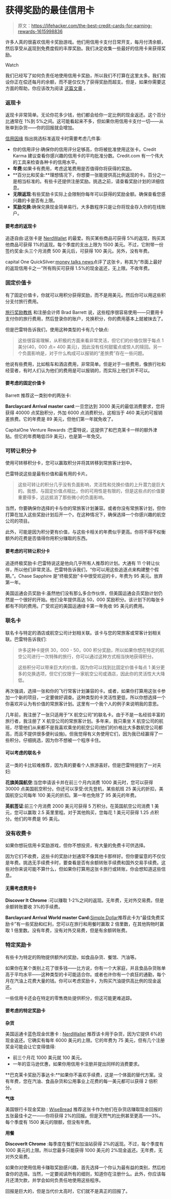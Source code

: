 # 获得奖励的最佳信用卡

> 原文：<https://lifehacker.com/the-best-credit-cards-for-earning-rewards-1615998836>

许多人真的很喜欢信用卡奖励游戏。他们用信用卡支付日常开支，每月付清余额，然后享受从返现到免费度假的丰厚奖励。我们决定收集一些最好的信用卡来获得奖励。

Watch

我们已经写了如何负责任地使用信用卡奖励，所以我们不打算在这里太多。我们假设你正在偿还每月的余额，而不是仅仅为了获得奖励而超支。但是，如果你需要这方面的帮助，你应该改为阅读 [这篇文章](https://lifehacker.com/money-advice-not-everyone-agrees-on-using-credit-card-1594620799) 。

### 返现卡

返现卡非常简单。无论你花多少钱，他们都会给你一定比例的现金返还。这个百分比通常在 1%到 5%之间。这可能看起来不多，但如果你用信用卡支付一切——从账单到杂货——你的回报就会增加。

[信用因缘](https://www.creditkarma.com/article/choose-best-cash-back-credit-card) 指出挑选标准返现卡时需要考虑几件事:

*   你的信用评分:确保你的信用评分足够高，你将被批准使用这张卡。Credit Karma 建议查看你感兴趣的信用卡的平均批准分数。Credit.com 有一个伟大的工具来检查各种卡的信用水平。
*   **年费**:如果卡有费用，考虑这笔费用是否值得你将获得的奖励。
*   **百分比和奖金:**理想情况下，你想要一张能提供高比例返现的卡。百分之一是相当标准的。有些卡还提供注册奖励。挑选之前，请查看奖励计划的详细信息。
*   **无限返现**:有些奖励卡实际上会限制你每年可以获得的奖励金额。确保查看您感兴趣的卡是否有上限。
*   **奖励兑换**:确保兑换现金简单易行。大多数程序只是让你将现金存入你的在线账户。

#### 要考虑的返现卡

追逐自由:这张卡是 [NerdWallet](http://www.nerdwallet.com/blog/chase-freedom/) 的最爱。购买某些商品可获得 5%的返现，购买其他商品可获得 1%的返现。每个季度的支出上限为 1500 美元。不过，它附带一份签约奖金:头三个月消费 500 美元后，可获得 100 美元。另外，没有年费。

capital One QuickSilver:[money talks news](http://www.moneytalksnews.com/2013/08/20/review-capital-one-quicksilver-cash-rewards-credit-card/)点评了这张卡，称其为“市面上最好的返现信用卡之一”所有购买可获得 1.5%的现金返还，无上限。不收年费。

### 固定价值卡

有了固定价值卡，你就可以用积分获得奖励，而不是用美元。然后你可以用这些积分支付旅行费用。

[旅行奖励教练](http://www.richmondsavers.com/free-travel-rewards-coaching-program/) 和注册会计师 Brad Barrett 说，这些程序很容易使用——只要用卡支付你的旅行费用，然后登录你的账户，兑换积分，你的费用基本上就被抹去了。

但是巴雷特告诉我们，使用这种类型的卡有几个缺点:

> 这些很容易理解，从积极的方面来看非常灵活，但它们的价值仅限于每点 1 美分(40，000 点= 400 美元)，因此没有任何甜蜜点或惊人的赎回。另一个负面影响是，对于什么构成可以报销的“差旅费”存在一些问题。

他说有些费用，比如租车和酒店费用，非常简单。但是对于一些费用，像旅行社和经营者，有时人们认为他们的费用是可以报销的，而实际上他们并不可以。

#### 要考虑的固定价值卡

Barrett 推荐这一类别中的两张卡:

**Barclaycard Arrival master card**:一旦您达到 3000 美元的最低消费要求，您将获得 40000 点奖励积分，外加 6000 点消费积分。这相当于 460 美元的可报销差旅费。它的年费是 89 美元，但他们第一年就免收了。

CapitalOne Venture Rewards :巴雷特说，这提供了和巴克莱卡一样的额外津贴。但它的年费略低(59 美元)，也是第一年免交。

### 可转让积分卡

使用可转移积分卡，您可以赢取积分并将其转移到常旅客计划中。

巴雷特说这些是最有价值和最有用的卡片。

> 这些可转让的积分几乎没有负面影响，灵活性和兑换价值的上升潜力是巨大的。我想，与固定价值点相比，你的可用性是有限的，但是这些点的价值要重要得多，远远抵消了那些微小的负面影响。

当然，你要确保你选择的卡与你的常旅客计划兼容。或者你没有常旅客计划，但你打算在加入这些奖励计划后开一个。在这种情况下，确保选择一个你感兴趣的航空公司的项目。

此外，可能是因为积分更有价值，与这些卡相关的年费似乎更高。你将不得不权衡额外的花费是否值得你用积分赚取的东西。

#### 要考虑的可转让积分卡

追逐终极奖励卡:巴雷特说这是他向几乎所有人推荐的计划。大通有 11 个转让伙伴，所以他们非常灵活。巴雷特告诉我们，“你可以用这些追逐点来构建整个假期。”。Chase Sapphire 是“终极奖励”卡中很受欢迎的卡，年费为 95 美元。放弃第一年。

美国运通会员奖励卡:虽然他们没有那么多合作伙伴，但美国运通会员奖励计划仍然是一个很好的开始。他们全年提供高达 50，000 奖励积分。该计划下的每张卡都有不同的费用。广受欢迎的美国运通绿卡第一年免收 95 美元的费用。

### 联名卡

联名卡与特定的酒店或航空公司计划相关联。该卡与您的常旅客或常客计划相关联。巴雷特告诉我们:

> 许多这种卡提供 30，000 - 50，000 积分奖励，所以如果你想在特定的航空公司进行一次特殊的旅行，你可以通过这种方式相当快地获得积分。
> 
> 这些积分可以带来巨大的价值，因为你可以找到比固定价值卡每点 1 美分更多的兑换选项，但它们仅限于一家航空公司或酒店，因此你的灵活性大大降低。

再次强调，选择一张和你的飞行常客计划兼容的卡。或者，如果你打算用这张卡参加一个新的项目，一定要做好调查。这种类型的卡灵活性更低，所以你想选择一个你喜欢并认为有价值的常旅客计划。这里有一个我个人的例子来说明我的意思。

几年前，我注册了一张只适用于“X 航空公司”的联名卡。由于不是一名经验丰富的旅行者，我注册了 X 航空公司的常旅客计划。多年来，我只乘坐 X 航空公司的航班，尽管他们从来都不是我喜欢乘坐的航空公司(他们的价格比大多数航空公司都高，而且不提供很多便利设施)。但我觉得有义务使用它们，因为我已经赢得了一些积分。仔细挑选，因为你不想被一个程序卡住。

#### 可以考虑的联名卡

这一类的卡比较难推荐，因为真的要看个人旅游喜好。但是巴雷特提到了一对夫妇:

**花旗美国航空**:当您申请该卡并在前三个月内消费 1000 美元时，您可以获得 30000 点美国航空积分。你还可以享受:优先登机，某些航班 25 美元的折扣，美国航空公司每年 100 美元的折扣。第一年也免除了 95 美元的年费。

**英航签证**:前三个月消费 2000 美元可获得 5 万积分。在英国航空公司消费 1 美元，您可以赢取 2.5 英里里程。对于其他购买，您每花 1 美元可获得 1.25 点积分。他们的年费是 95 美元。

### 没有收费卡

如果你想玩信用卡奖励游戏，但你不想投资，有大量的免费卡可供选择。

因为它们不收费，这些卡的奖励计划通常不像其他卡那样好。但你要留意的不仅仅是年费。挑选无手续费卡时，要查看是否有余额转账手续费和国外交易手续费。这些对你来说可能不算什么，但如果你打算用这张卡旅行或转账，你会想知道这些信息。

#### 无需考虑费用卡

**Discover It Chrome** :可以赚取 1-2%之间的返现。无年费，无对外交易费。但是余额转账要收 3%的手续费。

**Barclaycard Arrival World master Card:**[Simple Dollar](http://www.thesimpledollar.com/best-rewards-credit-cards/)推荐此卡为“最佳免费奖励卡”有一些奖励和红利，您可以在旅行和用餐时赢取 2 倍里数，在其他购物时赢取 1 倍里数。没有年费，没有对外交易费，但是有余额转账费。

### 特定奖励卡

有些卡为特定的购物提供额外的奖励，如食品杂货、餐馆、汽油等。

如果你在某个类别上花了很多钱——比方说，你有一个大家庭，并且食品杂货账单高于平均水平——这种类型的卡可能适合你。或者也许你有一个疯狂的通勤，每个月在汽油上花费大量的钱。你可以考虑奖励卡，为购买汽油提供高比例的现金返还。

一些信用卡还会在特定的零售商处提供积分，但这可能更难追踪。

#### 要考虑的特定奖励卡

**杂货**

美国运通卡蓝色现金优惠卡 : [NerdWallet](http://www.nerdwallet.com/blog/top-credit-cards/nerdwallets-best-rewards-credit-cards/) 推荐该卡用于杂货，因为它提供 6%的现金返还。它确实有每年 6000 美元的上限。它的年费为 75 美元，但有几个注册奖金可能会让它变得值得:

*   前三个月花 1000 美元就 100 美元。
*   一年的亚马逊优惠，如果你用信用卡注册并提出同样的消费要求。

**巴克莱卡奖励万事达卡:**如果你不喜欢手续费，这是一个体面的替代方案。没有年费，您在汽油、食品杂货和公用事业上花费的每一美元都可以获得 2 倍积分。

**气体**

美国银行卡现金奖励 : [WiseBread](http://www.wisebread.com/the-best-5-credit-cards-for-groceries) 推荐这张卡作为他们在杂货店赚取现金回报的五张最佳卡之一——你将获得 2%的回报。但是天然气的比例甚至更高——3%。每个季度有 1500 美元的限额，但没有年费。

**用餐**

**DiscoverIt Chrome** :每季度在餐厅和加油站获得 2%的返现。不过，每个季度有 1000 美元的上限。所以您最多只能获得 1000 美元的 2%现金返还。无年费，无对外交易费。

如果你对使用信用卡赚取奖励感兴趣，首先选择一个你认为最有益的类别，然后检查你的选择。当然，一定要阅读所有的细则，知道你在注册什么。此外，你应该每月还清欠款，并学会如何负责任地使用这些程序。

回报是巨大的，但是当代价太高时，它们就不是真正的回报了。